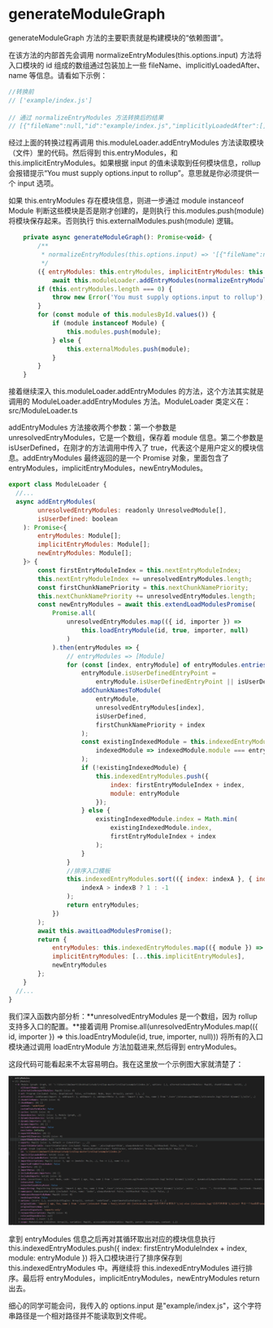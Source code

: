 # generateModuleGraph

generateModuleGraph 方法的主要职责就是构建模块的“依赖图谱”。

在该方法的内部首先会调用 normalizeEntryModules(this.options.input) 方法将入口模块的 id 组成的数组通过包装加上一些 fileName、implicitlyLoadedAfter、name 等信息。请看如下示例：

```js
//转换前
// ['example/index.js']

// 通过 normalizeEntryModules 方法转换后的结果
// [{"fileName":null,"id":"example/index.js","implicitlyLoadedAfter":[],"name":null}]
```

经过上面的转换过程再调用 this.moduleLoader.addEntryModules 方法读取模块（文件）里的代码。然后得到 this.entryModules，和 this.implicitEntryModules。如果根据 input 的值未读取到任何模块信息，rollup 会报错提示“You must supply options.input to rollup”。意思就是你必须提供一个 input 选项。

如果 this.entryModules 存在模块信息，则进一步通过 module instanceof Module 判断这些模块是否是刚才创建的，是则执行 this.modules.push(module) 将模块保存起来。否则执行 this.externalModules.push(module) 逻辑。

```js
	private async generateModuleGraph(): Promise<void> {
		/**
		 * normalizeEntryModules(this.options.input) => '[{"fileName":null,"id":"example/index.js","implicitlyLoadedAfter":[],"name":null}]'
		 */
		({ entryModules: this.entryModules, implicitEntryModules: this.implicitEntryModules } =
			await this.moduleLoader.addEntryModules(normalizeEntryModules(this.options.input), true));
		if (this.entryModules.length === 0) {
			throw new Error('You must supply options.input to rollup');
		}
		for (const module of this.modulesById.values()) {
			if (module instanceof Module) {
				this.modules.push(module);
			} else {
				this.externalModules.push(module);
			}
		}
	}
```

接着继续深入 this.moduleLoader.addEntryModules 的方法，这个方法其实就是调用的 ModuleLoader.addEntryModules 方法。ModuleLoader 类定义在：src/ModuleLoader.ts

addEntryModules 方法接收两个参数：第一个参数是 unresolvedEntryModules，它是一个数组，保存着 module 信息。第二个参数是 isUserDefined，在刚才的方法调用中传入了 true，代表这个是用户定义的模块信息。addEntryModules 最终返回的是一个 Promise 对象，里面包含了 entryModules，implicitEntryModules，newEntryModules。

```js
export class ModuleLoader {
  //...
  async addEntryModules(
		unresolvedEntryModules: readonly UnresolvedModule[],
		isUserDefined: boolean
	): Promise<{
		entryModules: Module[];
		implicitEntryModules: Module[];
		newEntryModules: Module[];
	}> {
		const firstEntryModuleIndex = this.nextEntryModuleIndex;
		this.nextEntryModuleIndex += unresolvedEntryModules.length;
		const firstChunkNamePriority = this.nextChunkNamePriority;
		this.nextChunkNamePriority += unresolvedEntryModules.length;
		const newEntryModules = await this.extendLoadModulesPromise(
			Promise.all(
				unresolvedEntryModules.map(({ id, importer }) =>
					this.loadEntryModule(id, true, importer, null)
				)
			).then(entryModules => {
				// entryModules => [Module]
				for (const [index, entryModule] of entryModules.entries()) {
					entryModule.isUserDefinedEntryPoint =
						entryModule.isUserDefinedEntryPoint || isUserDefined;
					addChunkNamesToModule(
						entryModule,
						unresolvedEntryModules[index],
						isUserDefined,
						firstChunkNamePriority + index
					);
					const existingIndexedModule = this.indexedEntryModules.find(
						indexedModule => indexedModule.module === entryModule
					);
					if (!existingIndexedModule) {
						this.indexedEntryModules.push({
							index: firstEntryModuleIndex + index,
							module: entryModule
						});
					} else {
						existingIndexedModule.index = Math.min(
							existingIndexedModule.index,
							firstEntryModuleIndex + index
						);
					}
				}
				//排序入口模板
				this.indexedEntryModules.sort(({ index: indexA }, { index: indexB }) =>
					indexA > indexB ? 1 : -1
				);
				return entryModules;
			})
		);
		await this.awaitLoadModulesPromise();
		return {
			entryModules: this.indexedEntryModules.map(({ module }) => module),
			implicitEntryModules: [...this.implicitEntryModules],
			newEntryModules
		};
	}
  //...
}
```

我们深入函数内部分析：**unresolvedEntryModules 是一个数组，因为 rollup 支持多入口的配置。**接着调用 Promise.all(unresolvedEntryModules.map(({ id, importer }) => this.loadEntryModule(id, true, importer, null))) 将所有的入口模块通过调用 loadEntryModule 方法加载进来,然后得到 entryModules。

这段代码可能看起来不太容易明白。我在这里放一个示例图大家就清楚了：

<img src="../images/entryModules.png" width="600px" heigth="600px" />

拿到 entryModules 信息之后再对其循环取出对应的模块信息执行 this.indexedEntryModules.push({ index: firstEntryModuleIndex + index, module: entryModule }) 将入口模块进行了排序保存到 this.indexedEntryModules 中。再继续将 this.indexedEntryModules 进行排序。最后将 entryModules，implicitEntryModules，newEntryModules return 出去。

细心的同学可能会问，我传入的 options.input 是"example/index.js"，这个字符串路径是一个相对路径并不能读取到文件呢。

